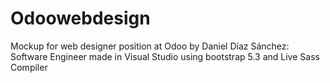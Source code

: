 # Odoowebdesign
Mockup for web designer position at Odoo
by Daniel Díaz Sánchez: Software Engineer
made in Visual Studio using bootstrap 5.3 and Live Sass Compiler
